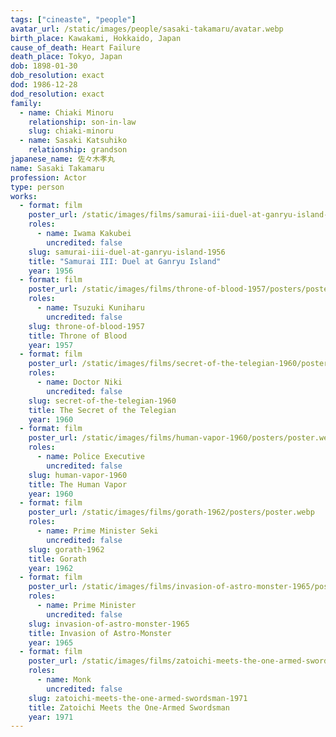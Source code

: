 ```yaml
---
tags: ["cineaste", "people"]
avatar_url: /static/images/people/sasaki-takamaru/avatar.webp
birth_place: Kawakami, Hokkaido, Japan
cause_of_death: Heart Failure
death_place: Tokyo, Japan
dob: 1898-01-30
dob_resolution: exact
dod: 1986-12-28
dod_resolution: exact
family:
  - name: Chiaki Minoru
    relationship: son-in-law
    slug: chiaki-minoru
  - name: Sasaki Katsuhiko
    relationship: grandson
japanese_name: 佐々木孝丸
name: Sasaki Takamaru
profession: Actor
type: person
works:
  - format: film
    poster_url: /static/images/films/samurai-iii-duel-at-ganryu-island-1956/posters/poster.webp
    roles:
      - name: Iwama Kakubei
        uncredited: false
    slug: samurai-iii-duel-at-ganryu-island-1956
    title: "Samurai III: Duel at Ganryu Island"
    year: 1956
  - format: film
    poster_url: /static/images/films/throne-of-blood-1957/posters/poster.webp
    roles:
      - name: Tsuzuki Kuniharu
        uncredited: false
    slug: throne-of-blood-1957
    title: Throne of Blood
    year: 1957
  - format: film
    poster_url: /static/images/films/secret-of-the-telegian-1960/posters/poster.webp
    roles:
      - name: Doctor Niki
        uncredited: false
    slug: secret-of-the-telegian-1960
    title: The Secret of the Telegian
    year: 1960
  - format: film
    poster_url: /static/images/films/human-vapor-1960/posters/poster.webp
    roles:
      - name: Police Executive
        uncredited: false
    slug: human-vapor-1960
    title: The Human Vapor
    year: 1960
  - format: film
    poster_url: /static/images/films/gorath-1962/posters/poster.webp
    roles:
      - name: Prime Minister Seki
        uncredited: false
    slug: gorath-1962
    title: Gorath
    year: 1962
  - format: film
    poster_url: /static/images/films/invasion-of-astro-monster-1965/posters/poster.webp
    roles:
      - name: Prime Minister
        uncredited: false
    slug: invasion-of-astro-monster-1965
    title: Invasion of Astro-Monster
    year: 1965
  - format: film
    poster_url: /static/images/films/zatoichi-meets-the-one-armed-swordsman-1971/posters/poster.webp
    roles:
      - name: Monk
        uncredited: false
    slug: zatoichi-meets-the-one-armed-swordsman-1971
    title: Zatoichi Meets the One-Armed Swordsman
    year: 1971
---
```

